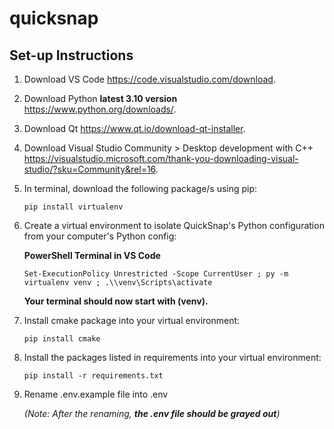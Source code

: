 # quicksnap

## Set-up Instructions
1. Download VS Code https://code.visualstudio.com/download.
2. Download Python **latest 3.10 version** https://www.python.org/downloads/.
3. Download Qt https://www.qt.io/download-qt-installer.
4. Download Visual Studio Community > Desktop development with C++ https://visualstudio.microsoft.com/thank-you-downloading-visual-studio/?sku=Community&rel=16.
5. In terminal, download the following package/s using pip:

    ```
    pip install virtualenv
    ```

6. Create a virtual environment to isolate QuickSnap's Python configuration from your computer's Python config:

    **PowerShell Terminal in VS Code**
    ```
    Set-ExecutionPolicy Unrestricted -Scope CurrentUser ; py -m virtualenv venv ; .\\venv\Scripts\activate
    ```

    __Your terminal should now start with (venv).__

7. Install cmake package into your virtual environment:

    ```
    pip install cmake
    ```

7. Install the packages listed in requirements into your virtual environment:

    ```
    pip install -r requirements.txt
    ```

8. Rename .env.example file into .env

    _(Note: After the renaming, **the .env file should be grayed out**)_
